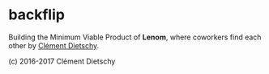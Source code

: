 # backflip

Building the Minimum Viable Product of **Lenom**, where coworkers find each other by [Clément Dietschy](https://www.linkedin.com/in/clementdietschy).

(c) 2016-2017 Clément Dietschy
